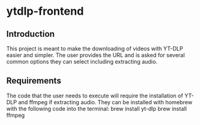 # ytdlp-frontend
## Introduction
This project is meant to make the downloading of videos with YT-DLP easier and simpler.
The user provides the URL and is asked for several common options they can select including extracting audio.

## Requirements
The code that the user needs to execute will require the installation of YT-DLP and ffmpeg if extracting audio.
They can be installed with homebrew with the following code into the terminal:
brew install yt-dlp
brew install ffmpeg

